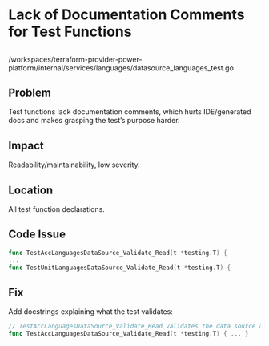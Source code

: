 # Lack of Documentation Comments for Test Functions

##

/workspaces/terraform-provider-power-platform/internal/services/languages/datasource_languages_test.go

## Problem

Test functions lack documentation comments, which hurts IDE/generated docs and makes grasping the test’s purpose harder.

## Impact

Readability/maintainability, low severity.

## Location

All test function declarations.

## Code Issue

```go
func TestAccLanguagesDataSource_Validate_Read(t *testing.T) {
...
func TestUnitLanguagesDataSource_Validate_Read(t *testing.T) {
```

## Fix

Add docstrings explaining what the test validates:

```go
// TestAccLanguagesDataSource_Validate_Read validates the data source against the live provider with region "unitedstates".
func TestAccLanguagesDataSource_Validate_Read(t *testing.T) { ... }
```
